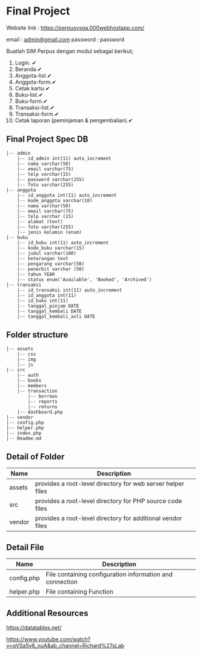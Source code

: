 # Final Project

Website link :
<https://perpusvsga.000webhostapp.com/>

email : admin@gmail.com
password : password

Buatlah SIM Perpus dengan modul sebagai berikut;

1. Login. ✔
2. Beranda.✔
3. Anggota-list.✔
4. Anggota-form.✔
5. Cetak kartu.✔
6. Buku-list.✔
7. Buku-form.✔
8. Transaksi-list.✔
9. Transaksi-form.✔
10. Cetak laporan (peminjaman & pengembalian).✔

## Final Project Spec DB

    |-- admin
        |-- id_admin int(11) auto_increment
        |-- nama varchar(50)
        |-- email varchar(75)
        |-- telp varchar(15)
        |-- password varchar(255)
        |-- foto varchar(255)
    |-- anggota
        |-- id_anggota int(11) auto_increment
        |-- kode_anggota varchar(10)
        |-- nama varchar(50)
        |-- email varchar(75)
        |-- telp varchar (15)
        |-- alamat (text)
        |-- foto varchar(255)
        |-- jenis kelamin (enum)
    |-- buku
        |-- id_buku int(11) auto_increment
        |-- kode_buku varchar(15)
        |-- judul varchar(100)
        |-- keterangan text
        |-- pengarang varchar(50)
        |-- penerbit varchar (50)
        |-- tahun YEAR
        |-- status enum('Available', 'Booked', 'Archived')
    |-- transaksi
        |-- id_transaksi int(11) auto_increment
        |-- id_anggota int(11)
        |-- id_buku int(11)
        |-- tanggal_pinjam DATE
        |-- tanggal_kembali DATE
        |-- tanggal_kembali_asli DATE

## Folder structure

    |-- assets
        |-- css
        |-- img
        |-- js
    |-- src
        |-- auth
        |-- books
        |-- members
        |-- transaction
            |-- borrows
            |-- reports
            |-- returns
        |-- dashboard.php
    |-- vendor
    |-- config.php
    |-- helper.php
    |-- index.php
    |-- Readme.md

## Detail of Folder

| Name   | Description                                                 |
| ------ | ----------------------------------------------------------- |
| assets | provides a root-level directory for web server helper files |
| src    | provides a root-level directory for PHP source code files   |
| vendor | provides a root-level directory for additional vendor files |

## Detail File

| Name       | Description                                              |
| ---------- | -------------------------------------------------------- |
| config.php | File containing configuration information and connection |
| helper.php | File containing Function                                 |

## Additional Resources

<https://datatables.net/>

<https://www.youtube.com/watch?v=qVSa5v6_nuA&ab_channel=Richard%27sLab>
